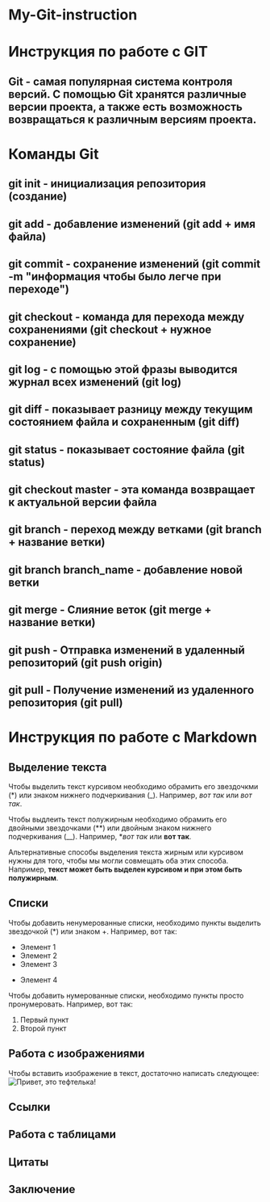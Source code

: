 # My-Git-instruction

 # Инструкция по работе с GIT

## Git - самая популярная система контроля версий. С помощью Git хранятся различные версии проекта, а также есть возможность возвращаться к различным версиям проекта.

# Команды Git

## git init - инициализация репозитория (создание)

## git add - добавление изменений (git add + имя файла)

## git commit - сохранение изменений (git commit -m "информация чтобы было легче при переходе")

## git checkout - команда для перехода между сохранениями (git checkout + нужное сохранение)

## git log - с помощью этой фразы выводится журнал всех изменений (git log)

## git diff - показывает разницу между текущим состоянием файла и сохраненным (git diff)

## git status - показывает состояние файла (git status)

## git checkout master - эта команда возвращает к актуальной версии файла

## git branch - переход между ветками (git branch + название ветки)

## git branch branch_name - добавление новой ветки 

## git merge - Слияние веток (git merge + название ветки)

## git push - Отправка изменений в удаленный репозиторий (git push origin)

## git pull - Получение изменений из удаленного репозитория (git pull)

# Инструкция по работе с Markdown

## Выделение текста

Чтобы выделить текст курсивом необходимо обрамить
его звездочкми (*) или знаком нижнего подчеркивания (_). 
Например, *вот так* или _вот так_.

Чтобы выдлеить текст полужирным необходимо обрамить 
его двойными звездочками (**) или двойным знаком нижнего подчеркивания (__).
Например, **вот так* или __вот так__. 

Альтернативные способы выделения текста жирным или курсивом
нужны для того, чтобы мы могли совмещать оба этих способа.
Например, __текст может быть выделен курсивом и при этом быть **полужирным**__.

## Списки

Чтобы добавить ненумерованные списки, необходимо пункты выделить звездочкой (*) или знаком +. Например, вот так:
* Элемент 1
* Элемент 2 
* Элемент 3 
+ Элемент 4

Чтобы добавить нумерованные списки, необходимо пункты просто пронумеровать. Например, вот так:
1. Первый пункт
2. Второй пункт

## Работа с изображениями 

Чтобы вставить изображение в текст, достаточно написать следующее:
![Привет, это тефтелька!](Teftelka.JPG)

## Ссылки

## Работа с таблицами 

## Цитаты

## Заключение 